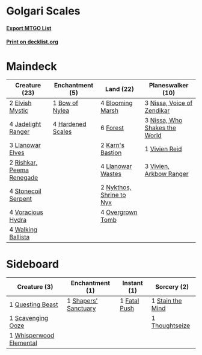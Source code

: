 # Golgari Scales

#### [Export MTGO List](../collection/Golgari%20Scales/Golgari%20Scales.txt)
#### [Print on decklist.org](http://decklist.org/?deckmain=4%09Blooming%20Marsh%0A1%09Bow%20of%20Nylea%0A2%09Elvish%20Mystic%0A6%09Forest%0A4%09Hardened%20Scales%0A4%09Jadelight%20Ranger%0A2%09Karn's%20Bastion%0A3%09Llanowar%20Elves%0A4%09Llanowar%20Wastes%0A3%09Nissa,%20Voice%20of%20Zendikar%0A3%09Nissa,%20Who%20Shakes%20the%20World%0A2%09Nykthos,%20Shrine%20to%20Nyx%0A4%09Overgrown%20Tomb%0A2%09Rishkar,%20Peema%20Renegade%0A4%09Stonecoil%20Serpent%0A1%09Vivien%20Reid%0A3%09Vivien,%20Arkbow%20Ranger%0A4%09Voracious%20Hydra%0A4%09Walking%20Ballista&deckside=1%09Fatal%20Push%0A1%09Questing%20Beast%0A1%09Scavenging%20Ooze%0A1%09Shapers'%20Sanctuary%0A1%09Stain%20the%20Mind%0A1%09Thoughtseize%0A1%09Whisperwood%20Elemental)
# Maindeck

|                                           Creature (23)                                            |                                      Enchantment (5)                                       |                                             Land (22)                                             |                                           Planeswalker (10)                                            |
|----------------------------------------------------------------------------------------------------|--------------------------------------------------------------------------------------------|---------------------------------------------------------------------------------------------------|--------------------------------------------------------------------------------------------------------|
|2 [Elvish Mystic](http://gatherer.wizards.com/Pages/Card/Details.aspx?multiverseid=389499)          |1 [Bow of Nylea](http://gatherer.wizards.com/Pages/Card/Details.aspx?multiverseid=373603)   |4 [Blooming Marsh](http://gatherer.wizards.com/Pages/Card/Details.aspx?multiverseid=417816)        |3 [Nissa, Voice of Zendikar](http://gatherer.wizards.com/Pages/Card/Details.aspx?multiverseid=417424)   |
|4 [Jadelight Ranger](http://gatherer.wizards.com/Pages/Card/Details.aspx?multiverseid=439793)       |4 [Hardened Scales](http://gatherer.wizards.com/Pages/Card/Details.aspx?multiverseid=420769)|6 [Forest](http://gatherer.wizards.com/Pages/Card/Details.aspx?multiverseid=439860)                |3 [Nissa, Who Shakes the World](http://gatherer.wizards.com/Pages/Card/Details.aspx?multiverseid=461096)|
|3 [Llanowar Elves](http://gatherer.wizards.com/Pages/Card/Details.aspx?multiverseid=129626)         |                                                                                            |2 [Karn's Bastion](http://gatherer.wizards.com/Pages/Card/Details.aspx?multiverseid=461175)        |1 [Vivien Reid](http://gatherer.wizards.com/Pages/Card/Details.aspx?multiverseid=447344)                |
|2 [Rishkar, Peema Renegade](http://gatherer.wizards.com/Pages/Card/Details.aspx?multiverseid=423789)|                                                                                            |4 [Llanowar Wastes](http://gatherer.wizards.com/Pages/Card/Details.aspx?multiverseid=129627)       |3 [Vivien, Arkbow Ranger](http://gatherer.wizards.com/Pages/Card/Details.aspx?multiverseid=466953)      |
|4 [Stonecoil Serpent](http://gatherer.wizards.com/Pages/Card/Details.aspx?multiverseid=473197)      |                                                                                            |2 [Nykthos, Shrine to Nyx](http://gatherer.wizards.com/Pages/Card/Details.aspx?multiverseid=373713)|                                                                                                        |
|4 [Voracious Hydra](http://gatherer.wizards.com/Pages/Card/Details.aspx?multiverseid=466954)        |                                                                                            |4 [Overgrown Tomb](http://gatherer.wizards.com/Pages/Card/Details.aspx?multiverseid=405103)        |                                                                                                        |
|4 [Walking Ballista](http://gatherer.wizards.com/Pages/Card/Details.aspx?multiverseid=423848)       |                                                                                            |                                                                                                   |                                                                                                        |


# Sideboard

|                                           Creature (3)                                           |                                        Enchantment (1)                                        |                                      Instant (1)                                      |                                        Sorcery (2)                                        |
|--------------------------------------------------------------------------------------------------|-----------------------------------------------------------------------------------------------|---------------------------------------------------------------------------------------|-------------------------------------------------------------------------------------------|
|1 [Questing Beast](http://gatherer.wizards.com/Pages/Card/Details.aspx?multiverseid=473133)       |1 [Shapers' Sanctuary](http://gatherer.wizards.com/Pages/Card/Details.aspx?multiverseid=435362)|1 [Fatal Push](http://gatherer.wizards.com/Pages/Card/Details.aspx?multiverseid=423724)|1 [Stain the Mind](http://gatherer.wizards.com/Pages/Card/Details.aspx?multiverseid=383402)|
|1 [Scavenging Ooze](http://gatherer.wizards.com/Pages/Card/Details.aspx?multiverseid=420783)      |                                                                                               |                                                                                       |1 [Thoughtseize](http://gatherer.wizards.com/Pages/Card/Details.aspx?multiverseid=438676)  |
|1 [Whisperwood Elemental](http://gatherer.wizards.com/Pages/Card/Details.aspx?multiverseid=391958)|                                                                                               |                                                                                       |                                                                                           |

